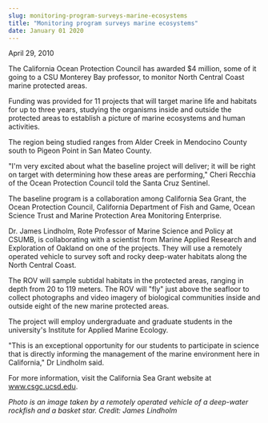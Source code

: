 ```yaml
---
slug: monitoring-program-surveys-marine-ecosystems
title: "Monitoring program surveys marine ecosystems"
date: January 01 2020
---
```


<p>April 29, 2010
</p><p>The California Ocean Protection Council has awarded $4 million, some of it going to a CSU Monterey Bay professor, to monitor North Central Coast marine protected areas.
</p><p>Funding was provided for 11 projects that will target marine life and habitats for up to three years, studying the organisms inside and outside the protected areas to establish a picture of marine ecosystems and human activities.
</p><p>The region being studied ranges from Alder Creek in Mendocino County south to Pigeon Point in San Mateo County.
</p><p>"I'm very excited about what the baseline project will deliver; it will be right on target with determining how these areas are performing," Cheri Recchia of the Ocean Protection Council told the Santa Cruz Sentinel.
</p><p>The baseline program is a collaboration among California Sea Grant, the Ocean Protection Council, California Department of Fish and Game, Ocean Science Trust and Marine Protection Area Monitoring Enterprise.
</p><p>Dr. James Lindholm, Rote Professor of Marine Science and Policy at CSUMB, is collaborating with a scientist from Marine Applied Research and Exploration of Oakland on one of the projects. They will use a remotely operated vehicle to survey soft and rocky deep-water habitats along the North Central Coast.
</p><p>The ROV will sample subtidal habitats in the protected areas, ranging in depth from 20 to 119 meters. The ROV will "fly" just above the seafloor to collect photographs and video imagery of biological communities inside and outside eight of the new marine protected areas.
</p><p>The project will employ undergraduate and graduate students in the university's Institute for Applied Marine Ecology.
</p><p>"This is an exceptional opportunity for our students to participate in science that is directly informing the management of the marine environment here in California," Dr Lindholm said.
</p><p>For more information, visit the California Sea Grant website at <a href="http://www.csgc.ucsd.edu" title="www.csgc.ucsd.edu">www.csgc.ucsd.edu</a>.
</p><p><em>Photo is an image taken by a remotely operated vehicle of a deep-water rockfish and a basket star. Credit: James Lindholm</em>
</p><p> 
</p><p> 
</p><p> 
</p><p> 
</p><p> 
</p><p> 
</p>
